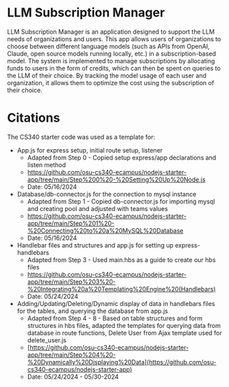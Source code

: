 # LLM Subscription Manager
LLM Subscription Manager is an application designed to support the LLM needs of organizations and users. This app allows users of organizations to choose between different language models (such as APIs from OpenAI, Claude, open source models running locally, etc.) in a subscription-based model.
The system is implemented to manage subscriptions by allocating funds to users in the form of credits, which can then be spent on queries to the LLM of their choice. By tracking the model usage of each user and organization, it allows them to optimize the cost using the subscription of their choice.


# Citations
The CS340 starter code was used as a template for:

* App.js for express setup, initial route setup, listener
  * Adapted from Step 0 - Copied setup express/app declarations and listen method
  * https://github.com/osu-cs340-ecampus/nodejs-starter-app/tree/main/Step%200%20-%20Setting%20Up%20Node.js
  * Date: 05/16/2024
* Database/db-connector.js for the connection to mysql instance
  * Adapted from Step 1 - Copied db-connector.js for importing mysql and creating pool and adjusted with teams values
  * https://github.com/osu-cs340-ecampus/nodejs-starter-app/tree/main/Step%201%20-%20Connecting%20to%20a%20MySQL%20Database
  * Date: 05/16/2024
* Handlebar files and structures and app.js for setting up express-handlebars
  * Adapted from Step 3 - Used main.hbs as a guide to create our hbs files 
  * https://github.com/osu-cs340-ecampus/nodejs-starter-app/tree/main/Step%203%20-%20Integrating%20a%20Templating%20Engine%20(Handlebars)
  * Date: 05/24/2024
* Adding/Updating/Deleting/Dynamic display of data in handlebars files for the tables, and querying the database from app.js
  * Adapted from Step 4 - 8 - Based on table structures and form structures in hbs files, adapted the templates for querying data from database in route functions, Delete User from Ajax template used for delete_user.js
  * [https://github.com/osu-cs340-ecampus/nodejs-starter-app/tree/main/Step%204%20-%20Dynamically%20Displaying%20Data](https://github.com/osu-cs340-ecampus/nodejs-starter-app)
  * Date: 05/24/2024 - 05/30-2024
